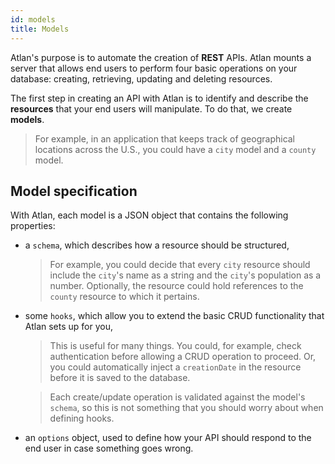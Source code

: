 ```yaml
---
id: models
title: Models
---
```


Atlan's purpose is to automate the creation of **REST** APIs. Atlan mounts a server that allows end users to perform four basic operations on your database: creating, retrieving, updating and deleting resources. 

The first step in creating an API with Atlan is to identify and describe the __resources__ that your end users will manipulate. To do that, we create __models__.

> For example, in an application that keeps track of geographical locations across the U.S., you could have a `city` model and a `county` model.

## Model specification

With Atlan, each model is a JSON object that contains the following properties:

* a `schema`, which describes how a resource should be structured,

  > For example, you could decide that every `city` resource should include the `city`'s name as a string and the `city`'s population as a number. Optionally, the resource could hold references to the `county` resource to which it pertains.

* some `hooks`, which allow you to extend the basic CRUD functionality that Atlan sets up for you,

  > This is useful for many things. You could, for example, check authentication before allowing a CRUD operation to proceed. Or, you could automatically inject a `creationDate` in the resource before it is saved to the database.

  > Each create/update operation is validated against the model's `schema`, so this is not something that you should worry about when defining hooks.

* an `options` object, used to define how your API should respond to the end user in case something goes wrong.
